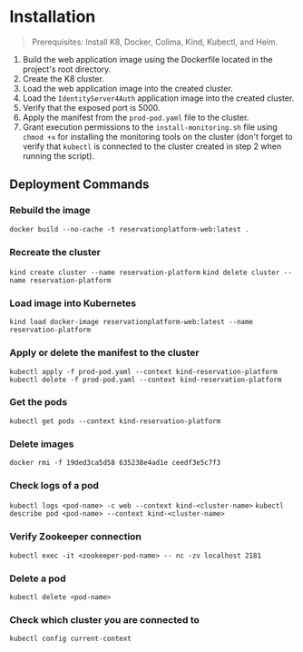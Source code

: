# Installation

> Prerequisites: Install K8, Docker, Colima, Kind, Kubectl, and Helm.

1. Build the web application image using the Dockerfile located in the project's root directory.
2. Create the K8 cluster.
3. Load the web application image into the created cluster.
4. Load the `IdentityServer4Auth` application image into the created cluster.
5. Verify that the exposed port is 5000.
6. Apply the manifest from the `prod-pod.yaml` file to the cluster.
7. Grant execution permissions to the `install-monitoring.sh` file using `chmod +x` for installing the monitoring tools on the cluster (don't forget to verify that `kubectl` is connected to the cluster created in step 2 when running the script).

## Deployment Commands

### Rebuild the image

`docker build --no-cache -t reservationplatform-web:latest .`

### Recreate the cluster

`kind create cluster --name reservation-platform`
`kind delete cluster --name reservation-platform`

### Load image into Kubernetes

`kind load docker-image reservationplatform-web:latest --name reservation-platform`

### Apply or delete the manifest to the cluster

`kubectl apply -f prod-pod.yaml --context kind-reservation-platform`
`kubectl delete -f prod-pod.yaml --context kind-reservation-platform`

### Get the pods

`kubectl get pods --context kind-reservation-platform`

### Delete images

`docker rmi -f 19ded3ca5d58 635238e4ad1e ceedf3e5c7f3`

### Check logs of a pod

`kubectl logs <pod-name> -c web --context kind-<cluster-name>`
`kubectl describe pod <pod-name> --context kind-<cluster-name>`

### Verify Zookeeper connection

`kubectl exec -it <zookeeper-pod-name> -- nc -zv localhost 2181`

### Delete a pod

`kubectl delete <pod-name>`

### Check which cluster you are connected to

`kubectl config current-context`
